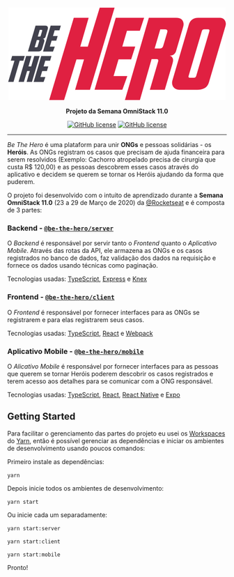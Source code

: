 <p align="center">
    <img src="./client/src/assets/logo.svg">
</p>

<p align="center">
    <strong>Projeto da Semana OmniStack 11.0</strong>
</p>

<p align="center">
    <a href="https://david-dm.org/VPagani/be-the-hero"><img alt="GitHub license" src="https://david-dm.org/VPagani/be-the-hero.svg"></a>
    <a href="https://github.com/VPagani/be-the-hero/blob/master/LICENSE"><img alt="GitHub license" src="https://img.shields.io/github/license/VPagani/be-the-hero"></a>
</p>
<hr/>

*Be The Hero* é uma plataform para unir **ONGs** e pessoas solidárias - os **Heróis**. As ONGs registram os casos que precisam de ajuda financeira para serem resolvidos (Exemplo: Cachorro atropelado precisa de cirurgia que custa R$ 120,00) e as pessoas descobrem esses casos através do aplicativo e decidem se querem se tornar os Heróis ajudando da forma que puderem.

O projeto foi desenvolvido com o intuito de aprendizado durante a **Semana OmniStack 11.0** (23 a 29 de Março de 2020) da [@Rocketseat](https://github.com/Rocketseat) e é composta de 3 partes:


### Backend - [`@be-the-hero/server`](./server)

O *Backend* é responsável por servir tanto o *Frontend* quanto o *Aplicativo Mobile*. Através das rotas da API, ele armazena as ONGs e os casos registrados no banco de dados, faz validação dos dados na requisição e fornece os dados usando técnicas como paginação.

Tecnologias usadas: [TypeScript], [Express] e [Knex]
<br/>

### Frontend - [`@be-the-hero/client`](./client)

O *Frontend* é responsável por fornecer interfaces para as ONGs se registrarem e para elas registrarem seus casos.

Tecnologias usadas: [TypeScript], [React] e [Webpack]


### Aplicativo Mobile - [`@be-the-hero/mobile`](./mobile)

O *Alicativo Mobile* é responsável por fornecer interfaces para as pessoas que querem se tornar Heróis poderem descobrir os casos registrados e terem acesso aos detalhes para se comunicar com a ONG responsável.

Tecnologias usadas: [TypeScript], [React], [React Native][ReactNative] e [Expo]


## Getting Started

Para facilitar o gerenciamento das partes do projeto eu usei os [Workspaces][YarnWorkspaces] do [Yarn], então é possível gerenciar as dependências e iniciar os ambientes de desenvolvimento usando poucos comandos:

Primeiro instale as dependências:
```
yarn
```

Depois inicie todos os ambientes de desenvolvimento:

```
yarn start
```

Ou inicie cada um separadamente:

```
yarn start:server
```

```
yarn start:client
```

```
yarn start:mobile
```

Pronto!


[TypeScript]: https://github.com/microsoft/TypeScript
[Express]: https://github.com/expressjs/express
[Knex]: https://github.com/knex/knex
[React]: https://github.com/facebook/react
[Webpack]: https://github.com/webpack/webpack
[ReactNative]: https://github.com/facebook/react-native
[Expo]: https://github.com/expo/expo
[Yarn]: https://classic.yarnpkg.com
[YarnWorkspaces]: https://classic.yarnpkg.com/en/docs/workspaces/